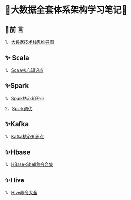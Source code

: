# :tada:大数据全套体系架构学习笔记:tada:

## :art:前	言

1、[大数据技术栈思维导图](notes/前言/大数据技术栈思维导图.md)

## :sparkles: Scala

1、[Scala核心知识点](notes/Scala/Scala概述.md)

## :sparkles:Spark

1、[Spark核心知识点](notes/Spark/SparkCore.md)

2、[Spark调优](notes/Spark/调优.md)

## :sparkles:Kafka

1、[Kafka核心知识点](notes/Kafka/笔记.md)

## :sparkles:Hbase

1、[HBase-Shell命令合集](notes/Hbase/HBase-Shell命令合集.md)

## :sparkles:Hive

1、[Hive命令大全](notes/Hive/Hive命令大全.md)

